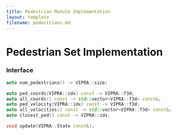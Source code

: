```yaml
---
title: Pedestrian Module Implementation
layout: template
filename: pedestrians.md
--- 
```


# Pedestrian Set Implementation

### Interface

<!-- TODO: move relavent macros here -->

```C++
auto num_pedestrians() -> VIPRA::size;

auto ped_coords(VIPRA::idx) const -> VIPRA::f3d;
auto all_coords() const -> std::vector<VIPRA::f3d> const&;
auto ped_velocity(VIPRA::idx) const -> VIPRA::f3d;
auto all_velocities() const -> std::vector<VIPRA::f3d> const&;
auto closest_ped() const -> VIPRA::idx;

void update(VIPRA::State const&);
```